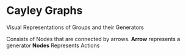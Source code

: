 # Cayley Graphs
Visual Representations of Groups and their Generators

Consists of Nodes that are connected by arrows.
**Arrow** represents a generator
**Nodes** Represents Actions
